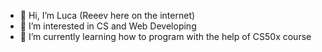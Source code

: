 - 👋 Hi, I’m Luca (Reeev here on the internet)
- 👀 I’m interested in CS and Web Developing
- 🌱 I’m currently learning how to program with the help of CS50x course

<!---
Reeev1337/Reeev1337 is a ✨ special ✨ repository because its `README.md` (this file) appears on your GitHub profile.
You can click the Preview link to take a look at your changes.
--->
